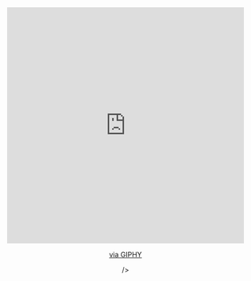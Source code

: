 <div id="header" align="center">
  <iframe src="https://giphy.com/embed/ITRemFlr5tS39AzQUL" width="480" height="480" frameBorder="0" class="giphy-embed" allowFullScreen></iframe><p><a href="https://giphy.com/gifs/network-technologies-connectivity-ITRemFlr5tS39AzQUL">via GIPHY</a></p>/>
</div>
